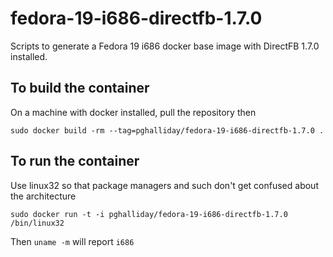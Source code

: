 fedora-19-i686-directfb-1.7.0 
=============================

Scripts to generate a Fedora 19 i686 docker base image with DirectFB 1.7.0 installed.

To build the container
----------------------

On a machine with docker installed, pull the repository then

```
sudo docker build -rm --tag=pghalliday/fedora-19-i686-directfb-1.7.0 .
```

To run the container
--------------------

Use linux32 so that package managers and such don't get confused about the architecture

```
sudo docker run -t -i pghalliday/fedora-19-i686-directfb-1.7.0 /bin/linux32
```

Then `uname -m` will report `i686`
